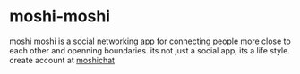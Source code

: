 # moshi-moshi
moshi moshi is a social networking app for connecting people more close to each other and openning boundaries. its not just a social app, its a life style. create account at [moshichat](http://moshichat.epizy.com/login)
